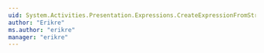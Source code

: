 ```yaml
---
uid: System.Activities.Presentation.Expressions.CreateExpressionFromStringCallback
author: "Erikre"
ms.author: "erikre"
manager: "erikre"
---
```

